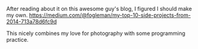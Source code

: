 After reading about it on this awesome guy's blog, I figured I should make my own.
https://medium.com/@fogleman/my-top-10-side-projects-from-2014-713a78d6fc9d

This nicely combines my love for photography with some programming practice.
